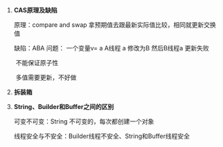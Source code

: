 1. **CAS原理及缺陷**

   原理：compare and swap 拿预期值去跟最新实际值比较，相同就更新交换值
   
   缺陷：ABA 问题： 一个变量v= a   A线程 a 修改为B   然后B线程a 更新失败  
   
   ​			不能保证原子性
   
   ​			多值需要更新，不好做
   
2. **拆装箱**

3. **String、Builder和Buffer之间的区别**

   可变不可变：String 不可变的，每次都创建一个对象

   线程安全与不安全：Builder线程不安全、String和Buffer线程安全